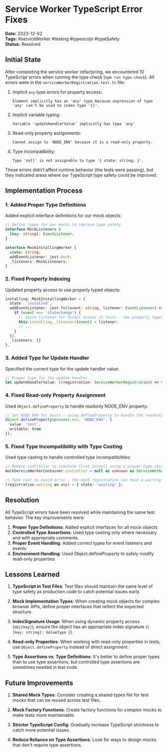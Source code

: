 # Service Worker TypeScript Error Fixes

**Date:** 2023-12-02  
**Tags:** #serviceWorker #testing #typescript #typeSafety  
**Status:** Resolved  

## Initial State

After completing the service worker refactoring, we encountered 10 TypeScript errors when running the type check (`npm run type-check`). All errors were in the `serviceWorkerRegistration.test.ts` file:

1. Implicit `any` type errors for property access:
   ```
   Element implicitly has an 'any' type because expression of type 'any' can't be used to index type '{}'.
   ```

2. Implicit variable typing:
   ```
   Variable 'updateHandlerValue' implicitly has type 'any'
   ```

3. Read-only property assignments:
   ```
   Cannot assign to 'NODE_ENV' because it is a read-only property.
   ```

4. Type incompatibility:
   ```
   Type 'null' is not assignable to type '{ state: string; }'.
   ```

These errors didn't affect runtime behavior (the tests were passing), but they indicated areas where our TypeScript type safety could be improved.

## Implementation Process

### 1. Added Proper Type Definitions

Added explicit interface definitions for our mock objects:

```typescript
// Define types for our mocks to improve type safety
interface MockListeners {
  [key: string]: EventListener;
}

interface MockInstallingWorker {
  state: string;
  addEventListener: jest.Mock;
  _listeners: MockListeners;
}
```

### 2. Fixed Property Indexing

Updated property access to use properly typed objects:

```typescript
installing: MockInstallingWorker = {
  state: 'installed',
  addEventListener: jest.fn((event: string, listener: EventListener) => {
    if (event === 'statechange') {
      // Store listener for direct access in tests - now properly typed
      this.installing._listeners[event] = listener;
      // ...
    }
  }),
  _listeners: {}
},
```

### 3. Added Type for Update Handler

Specified the correct type for the update handler value:

```typescript
// Proper type for the update handler
let updateHandlerValue: ((registration: ServiceWorkerRegistration) => void) | null = null;
```

### 4. Fixed Read-only Property Assignment

Used `Object.defineProperty` to handle readonly NODE_ENV property:

```typescript
// Set NODE_ENV for tests - using defineProperty to handle the readonly property
Object.defineProperty(process.env, 'NODE_ENV', {
  value: 'test',
  writable: true
});
```

### 5. Fixed Type Incompatibility with Type Casting

Used type casting to handle controlled type incompatibilities:

```typescript
// Remove controller to simulate first install using a proper type cast
mockServiceWorkerContainer.controller = null as unknown as ServiceWorkerContainer['controller'];
```

```typescript
// Type cast to avoid error - the mock registration can have a waiting property
(registration.waiting as any) = { state: 'waiting' };
```

## Resolution

All TypeScript errors have been resolved while maintaining the same test behavior. The key improvements were:

1. **Proper Type Definitions**: Added explicit interfaces for all mock objects
2. **Controlled Type Assertions**: Used type casting only where necessary and with appropriate comments
3. **Proper Event Handling**: Added correct types for event listeners and events
4. **Environment Handling**: Used Object.defineProperty to safely modify read-only properties

## Lessons Learned

1. **TypeScript in Test Files**: Test files should maintain the same level of type safety as production code to catch potential issues early.

2. **Mock Implementation Types**: When creating mock objects for complex browser APIs, define proper interfaces that reflect the expected structure.

3. **IndexSignature Usage**: When using dynamic property access (`obj[key]`), ensure the object has an appropriate index signature (`{ [key: string]: ValueType }`).

4. **Read-only Properties**: When working with read-only properties in tests, use `Object.defineProperty` instead of direct assignment.

5. **Type Assertions vs. Type Definitions**: It's better to define proper types than to use type assertions, but controlled type assertions are sometimes needed in test code.

## Future Improvements

1. **Shared Mock Types**: Consider creating a shared types file for test mocks that can be reused across test files.

2. **Mock Factory Functions**: Create factory functions for complex mocks to make tests more maintainable.

3. **Stricter TypeScript Config**: Gradually increase TypeScript strictness to catch more potential issues.

4. **Reduce Reliance on Type Assertions**: Look for ways to design mocks that don't require type assertions.
